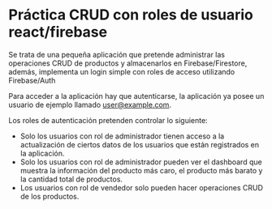 # Práctica CRUD con roles de usuario react/firebase

Se trata de una pequeña aplicación que pretende administrar las operaciones CRUD de productos y almacenarlos en Firebase/Firestore, además, implementa un login simple con roles de acceso utilizando Firebase/Auth

Para acceder a la aplicación hay que autenticarse, la aplicación ya posee un usuario de ejemplo llamado user@example.com.

Los roles de autenticación pretenden controlar lo siguiente:

* Solo los usuarios con rol de administrador tienen acceso a la actualización de ciertos datos de los usuarios que están registrados en la aplicación.
* Solo los usuarios con rol de administrador pueden ver el dashboard que muestra la información del producto más caro, el producto más barato y la cantidad total de productos.
* Los usuarios con rol de vendedor solo pueden hacer operaciones CRUD de los productos.